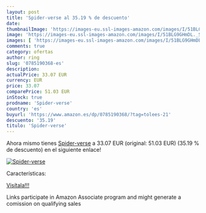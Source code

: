 ```yaml
---
layout: post
title: 'Spider-verse al 35.19 % de descuento'
date: 
thumbnailImage: 'https://images-eu.ssl-images-amazon.com/images/I/51BLG9GHmDL._SL200_.jpg'
image: 'https://images-eu.ssl-images-amazon.com/images/I/51BLG9GHmDL._SL200_.jpg'
images: [ 'https://images-eu.ssl-images-amazon.com/images/I/51BLG9GHmDL._SL200_.jpg' ]
comments: true
category: ofertas
author: ring
slug: '0785190368-es'
description:
actualPrice: 33.07 EUR
currency: EUR
price: 33.07
comparePrice: 51.03 EUR
inStock: true
prodname: 'Spider-verse'
country: 'es'
buyurl: 'https://www.amazon.es/dp/0785190368/?tag=tolees-21'
descuento: '35.19'
titulo: 'Spider-verse'
---
```


Ahora mismo tienes [Spider-verse](https://www.amazon.es/dp/0785190368/?tag=tolees-21) a 33.07 EUR (original: 51.03 EUR) (35.19 %  de descuento) en el siguiente enlace!

[![Spider-verse](https://images-eu.ssl-images-amazon.com/images/I/51BLG9GHmDL._SL200_.jpg)](https://www.amazon.es/dp/0785190368/?tag=tolees-21)

Características:


[Visítala!!!](https://www.amazon.es/dp/0785190368/?tag=tolees-21)

Links participate in Amazon Associate program and might generate a comission on qualifying sales
